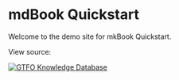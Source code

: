 # mdBook Quickstart

Welcome to the demo site for mkBook Quickstart.

View source:

[![GTFO Knowledge Database](https://img.shields.io/static/v1?label=Heiss&message=gtfo-knowledge-database&color=blue&logo=github)](https://github.com/Heiss/gtfo-knowledge-database)
